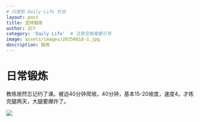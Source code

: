 ```yaml
---
# 归类到 Daily Life 栏目
layout: post
title: 坚持锻炼
author: ZCY
category: 'Daily Life'  # 注意空格需要引号
image: assets/images/20250818-1.jpg
description: 锻炼
---
```


# 日常锻炼

教练居然忘记约了课。被迫40分钟爬坡。40分钟，基本15-20坡度，速度4。才练完腿两天，大腿要爆炸了。

![ ](https://zcyyy.github.io/assets/images/20250820.jpg)  
